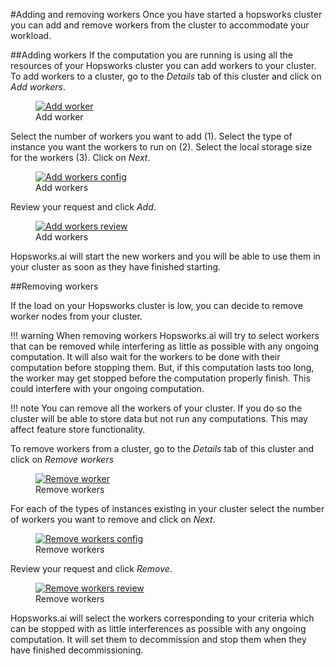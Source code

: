 #Adding and removing workers
Once you have started a hopsworks cluster you can add and remove workers from the cluster to accommodate your workload.

##Adding workers
If the computation you are running is using all the resources of your Hopsworks cluster you can add workers to your cluster.
To add workers to a cluster, go to the *Details* tab of this cluster and click on *Add workers*.

<p align="center">
  <figure>
    <a  href="../../../assets/images/hopsworksai/add-worker.png">
      <img src="../../../assets/images/hopsworksai/add-worker.png" alt="Add worker">
    </a>
    <figcaption>Add worker</figcaption>
  </figure>
</p>

Select the number of workers you want to add (1). Select the type of instance you want the workers to run on (2). Select the local storage size for the workers (3). Click on *Next*.

<p align="center">
  <figure>
    <a  href="../../../assets/images/hopsworksai/add-workers-config.png">
      <img src="../../../assets/images/hopsworksai/add-workers-config.png" alt="Add workers config">
    </a>
    <figcaption>Add workers</figcaption>
  </figure>
</p>

Review your request and click *Add*.

<p align="center">
  <figure>
    <a  href="../../../assets/images/hopsworksai/add-workers-review.png">
      <img src="../../../assets/images/hopsworksai/add-workers-review.png" alt="Add workers review">
    </a>
    <figcaption>Add workers</figcaption>
  </figure>
</p>

Hopsworks.ai will start the new workers and you will be able to use them in your cluster as soon as they have finished starting.

##Removing workers

If the load on your Hopsworks cluster is low, you can decide to remove worker nodes from your cluster.

!!! warning
    When removing workers Hopsworks.ai will try to select workers that can be removed while interfering as little as possible with any ongoing computation. It will also wait for the workers to be done with their computation before stopping them. But, if this computation lasts too long, the worker may get stopped before the computation properly finish. This could interfere with your ongoing computation.

!!! note 
    You can remove all the workers of your cluster. If you do so the cluster will be able to store data but not run any computations. This may affect feature store functionality.

To remove workers from a cluster, go to the *Details* tab of this cluster and click on *Remove workers*

<p align="center">
  <figure>
    <a  href="../../../assets/images/hopsworksai/remove-worker.png">
      <img src="../../../assets/images/hopsworksai/remove-worker.png" alt="Remove worker">
    </a>
    <figcaption>Remove workers</figcaption>
  </figure>
</p>

For each of the types of instances existing in your cluster select the number of workers you want to remove and click on *Next*.

<p align="center">
  <figure>
    <a  href="../../../assets/images/hopsworksai/remove-workers-config.png">
      <img src="../../../assets/images/hopsworksai/remove-workers-config.png" alt="Remove workers config">
    </a>
    <figcaption>Remove workers</figcaption>
  </figure>
</p>

Review your request and click *Remove*.

<p align="center">
  <figure>
    <a  href="../../../assets/images/hopsworksai/remove-workers-review.png">
      <img src="../../../assets/images/hopsworksai/remove-workers-review.png" alt="Remove workers review">
    </a>
    <figcaption>Remove workers</figcaption>
  </figure>
</p>

Hopsworks.ai will select the workers corresponding to your criteria which can be stopped with as little interferences as possible with any ongoing computation. It will set them to decommission and stop them when they have finished decommissioning.